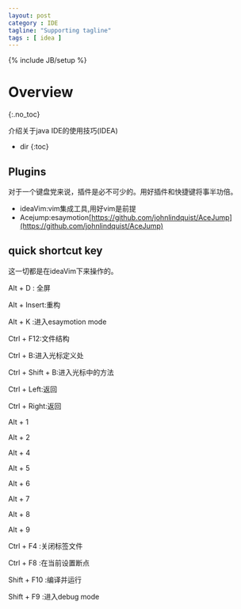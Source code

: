 ```yaml
---
layout: post
category : IDE
tagline: "Supporting tagline"
tags : [ idea ]
---
```

{% include JB/setup %}

# Overview
{:.no_toc}

介绍关于java IDE的使用技巧(IDEA)

* dir
{:toc}

## Plugins

对于一个键盘党来说，插件是必不可少的。用好插件和快捷键将事半功倍。

 + ideaVim:vim集成工具,用好vim是前提
 + Acejump:esaymotion[https://github.com/johnlindquist/AceJump](https://github.com/johnlindquist/AceJump)

## quick shortcut key

这一切都是在ideaVim下来操作的。

Alt + D : 全屏

Alt + Insert:重构

Alt + K :进入esaymotion mode

Ctrl + F12:文件结构

Ctrl + B:进入光标定义处

Ctrl + Shift + B:进入光标中的方法

Ctrl + Left:返回

Ctrl + Right:返回

Alt + 1

Alt + 2

Alt + 4

Alt + 5

Alt + 6

Alt + 7

Alt + 8

Alt + 9


Ctrl + F4 :关闭标签文件

Ctrl + F8 :在当前设置断点

Shift + F10 :编译并运行

Shift + F9 :进入debug mode
